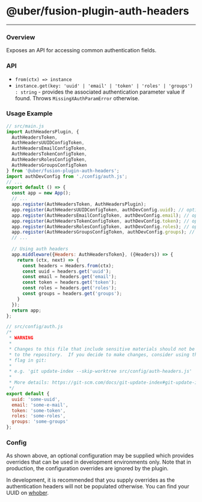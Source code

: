 # @uber/fusion-plugin-auth-headers

---

### Overview

Exposes an API for accessing common authentication fields.

### API

* `from(ctx) => instance`
* `instance.get(key: 'uuid' | 'email' | 'token' | 'roles' | 'groups') : string` - provides the associated authentication parameter value if found.  Throws `MissingXAuthParamError` otherwise.

### Usage Example

```js
// src/main.js
import AuthHeadersPlugin, {
  AuthHeadersToken,
  AuthHeadersUUIDConfigToken,
  AuthHeadersEmailConfigToken,
  AuthHeadersTokenConfigToken,
  AuthHeadersRolesConfigToken,
  AuthHeadersGroupsConfigToken
} from '@uber/fusion-plugin-auth-headers';
import authDevConfig from './config/auth.js';
// ...
export default () => {
  const app = new App();
  // ...
  app.register(AuthHeadersToken, AuthHeadersPlugin);
  app.register(AuthHeadersUUIDConfigToken, authDevConfig.uuid); // optional
  app.register(AuthHeadersEmailConfigToken, authDevConfig.email); // optional
  app.register(AuthHeadersTokenConfigToken, authDevConfig.token); // optional
  app.register(AuthHeadersRolesConfigToken, authDevConfig.roles); // optional
  app.register(AuthHeadersGroupsConfigToken, authDevConfig.groups); // optional
  // ...
  
  // Using auth headers
  app.middleware({Headers: AuthHeadersToken}, ({Headers}) => {
    return (ctx, next) => {
      const headers = Headers.from(ctx);
      const uuid = headers.get('uuid');
      const email = headers.get('email');
      const token = headers.get('token');
      const roles = headers.get('roles');
      const groups = headers.get('groups');
    }
  });
  return app;
};

// src/config/auth.js
/*
 * WARNING
 *
 * Changes to this file that include sensitive materials should not be committed
 * to the repository.  If you decide to make changes, consider using the 'skip-worktree'
 * flag in git:
 *
 * e.g. 'git update-index --skip-worktree src/config/auth-headers.js'
 *
 * More details: https://git-scm.com/docs/git-update-index#git-update-index---no-skip-worktree
 */
export default {
  uuid: 'some-uuid',
  email: 'some-e-mail',
  token: 'some-token',
  roles: 'some-roles',
  groups: 'some-groups'
};
```

### Config

As shown above, an optional configuration may be supplied which provides overrides that can be used in development environments only.  Note that in production, the configuration overrides are ignored by the plugin.

In development, it is recommended that you supply overrides as the authentication headers will not be populated otherwise.  You can find your UUID on [whober](https://whober.uberinternal.com/).
